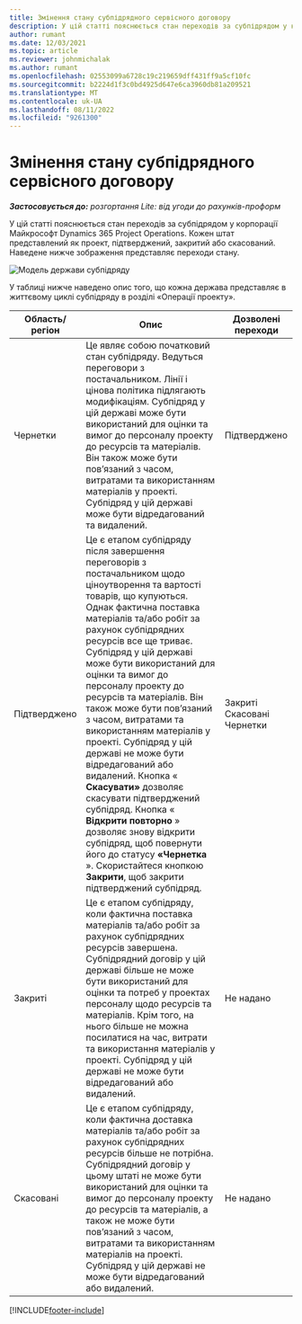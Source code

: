 ```yaml
---
title: Змінення стану субпідрядного сервісного договору
description: У цій статті пояснюється стан переходів за субпідрядом у корпорації Майкрософт Dynamics 365 Project Operations під час створення, виконання та закриття субпідряду.
author: rumant
ms.date: 12/03/2021
ms.topic: article
ms.reviewer: johnmichalak
ms.author: rumant
ms.openlocfilehash: 02553099a6728c19c219659dff431ff9a5cf10fc
ms.sourcegitcommit: b2224d1f3c0bd4925d647e6ca3960db81a209521
ms.translationtype: MT
ms.contentlocale: uk-UA
ms.lasthandoff: 08/11/2022
ms.locfileid: "9261300"
---
```

# <a name="state-transitions-on-a-subcontract"></a>Змінення стану субпідрядного сервісного договору 

_**Застосовується до:** розгортання Lite: від угоди до рахунків-проформ_

У цій статті пояснюється стан переходів за субпідрядом у корпорації Майкрософт Dynamics 365 Project Operations. Кожен штат представлений як проект, підтверджений, закритий або скасований. Наведене нижче зображення представляє переходи стану.

![Модель держави субпідряду](../media/SubconStates.png)  

У таблиці нижче наведено опис того, що кожна держава представляє в життєвому циклі субпідряду в розділі «Операції проекту».

| Область/регіон | Опис | Дозволені переходи |
| --- | --- | --- |
| Чернетки | Це являє собою початковий стан субпідряду. Ведуться переговори з постачальником. Лінії і цінова політика підлягають модифікаціям. Субпідряд у цій державі може бути використаний для оцінки та вимог до персоналу проекту до ресурсів та матеріалів. Він також може бути пов’язаний з часом, витратами та використанням матеріалів у проекті. Субпідряд у цій державі може бути відредагований та видалений. | Підтверджено |
| Підтверджено | Це є етапом субпідряду після завершення переговорів з постачальником щодо ціноутворення та вартості товарів, що купуються. Однак фактична поставка матеріалів та/або робіт за рахунок субпідрядних ресурсів все ще триває. Субпідряд у цій державі може бути використаний для оцінки та вимог до персоналу проекту до ресурсів та матеріалів. Він також може бути пов’язаний з часом, витратами та використанням матеріалів у проекті. Субпідряд у цій державі не може бути відредагований або видалений. Кнопка « **Скасувати»** дозволяє скасувати підтверджений субпідряд. Кнопка « **Відкрити повторно** » дозволяє знову відкрити субпідряд, щоб повернути його до статусу **«Чернетка** ». Скористайтеся кнопкою **Закрити**, щоб закрити підтверджений субпідряд. | Закриті <br> Скасовані <br> Чернетки |
| Закриті | Це є етапом субпідряду, коли фактична поставка матеріалів та/або робіт за рахунок субпідрядних ресурсів завершена. Субпідрядний договір у цій державі більше не може бути використаний для оцінки та потреб у проектах персоналу щодо ресурсів та матеріалів. Крім того, на нього більше не можна посилатися на час, витрати та використання матеріалів у проекті. Субпідряд у цій державі не може бути відредагований або видалений. | Не надано |
| Скасовані | Це є етапом субпідряду, коли фактична доставка матеріалів та/або робіт за рахунок субпідрядних ресурсів більше не потрібна. Субпідрядний договір у цьому штаті не може бути використаний для оцінки та вимог до персоналу проекту до ресурсів та матеріалів, а також не може бути пов’язаний з часом, витратами та використанням матеріалів на проекті. Субпідряд у цій державі не може бути відредагований або видалений. | Не надано |


[!INCLUDE[footer-include](../../includes/footer-banner.md)]
